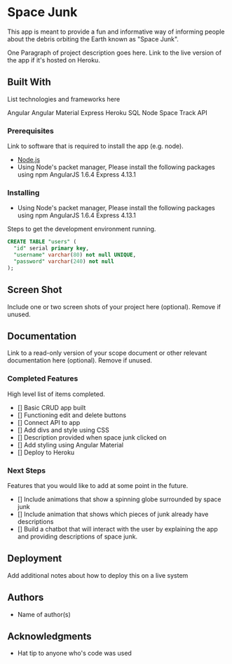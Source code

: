 # Space Junk

This app is meant to provide a fun and informative way of informing people about the debris orbiting the Earth known as "Space Junk".

One Paragraph of project description goes here. Link to the live version of the app if it's hosted on Heroku.

## Built With

List technologies and frameworks here

Angular
Angular Material
Express
Heroku
SQL 
Node
Space Track API 



### Prerequisites

Link to software that is required to install the app (e.g. node).

- [Node.js](https://nodejs.org/en/)
- Using Node's packet manager, Please install the following packages using npm
    AngularJS 1.6.4
    Express 4.13.1


### Installing

- Using Node's packet manager, Please install the following packages using npm
    AngularJS 1.6.4
    Express 4.13.1

Steps to get the development environment running.

```sql
CREATE TABLE "users" (
  "id" serial primary key,
  "username" varchar(80) not null UNIQUE,
  "password" varchar(240) not null
);
```

## Screen Shot

Include one or two screen shots of your project here (optional). Remove if unused.

## Documentation

Link to a read-only version of your scope document or other relevant documentation here (optional). Remove if unused.

### Completed Features

High level list of items completed.

- [] Basic CRUD app built
- [] Functioning edit and delete buttons
- [] Connect API to app
- [] Add divs and style using CSS
- [] Description provided when space junk clicked on
- [] Add styling using Angular Material
- [] Deploy to Heroku


### Next Steps

Features that you would like to add at some point in the future.

- [] Include animations that show a spinning globe surrounded by space junk
- [] Include animation that shows which pieces of junk already have descriptions
- [] Build a chatbot that will interact with the user by explaining the app and providing descriptions of space junk.


## Deployment

Add additional notes about how to deploy this on a live system

## Authors

* Name of author(s)


## Acknowledgments

* Hat tip to anyone who's code was used
